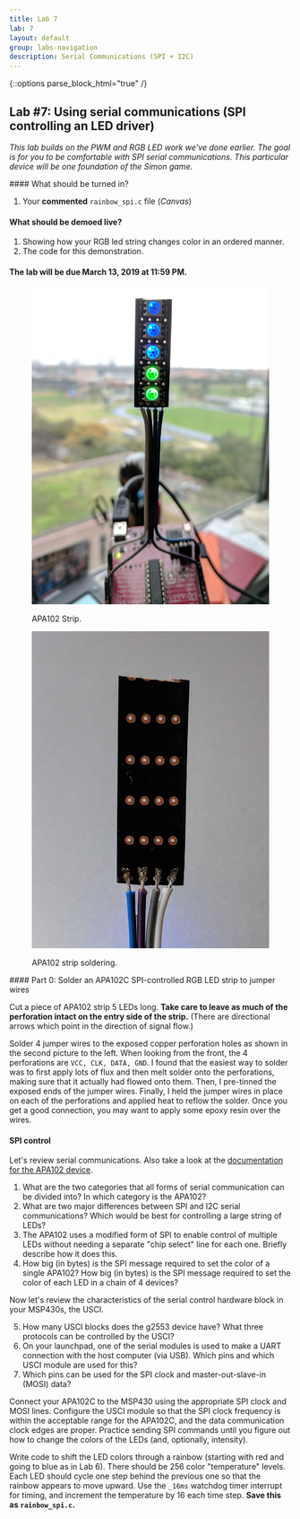 ```yaml
---
title: Lab 7
lab: 7
layout: default
group: labs-navigation
description: Serial Communications (SPI + I2C)
---
```


{::options parse_block_html="true" /}

## Lab #7: Using serial communications (SPI controlling an LED driver)

_This lab builds on the PWM and RGB LED work we've done earlier. The goal is
for you to be comfortable with SPI serial communications. This particular
device will be one foundation of the Simon game._

<div class="alert alert-danger" role="alert">
#### What should be turned in?

  1. Your **commented** `rainbow_spi.c` file (_Canvas_)

#### What should be demoed live?
  1. Showing how your RGB led string changes color in an ordered manner.
  3. The code for this demonstration.

#### The lab will be due March 13, 2019 at 11:59 PM. 

</div>

<div class="row">
<div class="col-md-3 col-sm-6 col-xs-6">
<figure class="figure">
<a href="APA102-Strip-Front.jpg"> <img src="APA102-Strip-Front.jpg"
    class="figure-img img-fluid rounded" alt="APA102 Strip"></a>
<figcaption class="figure-caption"><p>APA102 Strip.</p></figcaption>
</figure>
<figure class="figure">
<a href="APA102-Strip-Back.jpg"> <img src="APA102-Strip-Back.jpg"
    class="figure-img img-fluid rounded" alt="APA102 Strip Back"></a>
<figcaption class="figure-caption"><p>APA102 strip soldering.</p></figcaption>
</figure>

</div>
<div class="col-md-9 col-sm-12 col-xs-12">
#### Part 0: Solder an APA102C SPI-controlled RGB LED strip to jumper wires

Cut a piece of APA102 strip 5 LEDs long. **Take care to leave as much of the
perforation intact on the entry side of the strip.** (There are directional
arrows which point in the direction of signal flow.)

Solder 4 jumper wires to the exposed copper perforation holes as shown in
the second picture to the left. When looking from the front, the 4
perforations are `VCC, CLK, DATA, GND`. I found that the easiest way to solder
was to first apply lots of flux and then melt solder onto the perforations,
making sure that it actually had flowed onto them. Then, I pre-tinned the
exposed ends of the jumper wires. Finally, I held the jumper wires in place on
each of the perforations and applied heat to reflow the solder. Once you get a
good connection, you may want to apply some epoxy resin over the wires.


#### SPI control

Let's review serial communications. Also take a look at the [documentation for the APA102
device](https://www.adafruit.com/product/2343).

<ol class="questions">
<li>What are the two categories that all forms of serial communication can be divided into?
In which category is the APA102?</li>
<li>What are two major differences between SPI and I2C serial communications? Which would be
best for controlling a large string of LEDs?</li>
<li>The APA102 uses a modified form of SPI to enable control of multiple LEDs without needing a
separate "chip select" line for each one. Briefly describe how it does this.</li>
<li>How big (in bytes) is the SPI message required to set the color of a single APA102? How
big (in bytes) is the SPI message required to set the color of each LED in a chain of 4
devices?</li>
</ol>

Now let's review the characteristics of the serial control hardware block
in your MSP430s, the USCI.

<ol class="questions" start="5">
<li>How many USCI blocks does the g2553 device have? What three protocols can be controlled by
the USCI?</li>
<li>On your launchpad, one of the serial modules is used to make a UART connection with the
host computer (via USB). Which pins and which USCI module are used for this? </li>
<li>Which pins can be used for the SPI clock and master-out-slave-in (MOSI)
data?</li>
</ol>

Connect your APA102C to the MSP430 using the appropriate SPI clock and MOSI
lines. Configure the USCI module so that the SPI clock frequency is within the
acceptable range for the APA102C, and the data communication clock edges are
proper. Practice sending SPI commands until you figure out how to change the
colors of the LEDs (and, optionally, intensity).

Write code to shift the LED colors through a rainbow (starting with red and
going to blue as in Lab 6). There should be 256 color "temperature" levels. Each
LED should cycle one step behind the previous one so that the rainbow appears to
move upward. Use the `_16ms` watchdog timer interrupt for timing, and increment
the temperature by 16 each time step. **Save this as `rainbow_spi.c`.**


</div>
</div>
